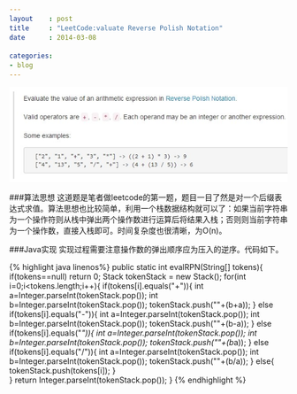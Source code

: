```yaml
---
layout    : post
title     : "LeetCode:valuate Reverse Polish Notation"
date      : 2014-03-08

categories:
- blog
---
```


![题目描述](/images/blog3/1.jpg "题目描述")

###算法思想
这道题是笔者做leetcode的第一题，题目一目了然是对一个后缀表达式求值。算法思想也比较简单，利用一个栈数据结构就可以了：如果当前字符串为一个操作符则从栈中弹出两个操作数进行运算后将结果入栈；否则则当前字符串为一个操作数，直接入栈即可。时间复杂度也很清晰，为O(n)。

###Java实现
实现过程需要注意操作数的弹出顺序应为压入的逆序。代码如下。


{% highlight java linenos%}
public static int evalRPN(String[] tokens){
	if(tokens==null)
		return 0;
	Stack<String> tokenStack = new Stack<String>();
	for(int i=0;i<tokens.length;i++){
		if(tokens[i].equals("+")){
			int a=Integer.parseInt(tokenStack.pop());
			int b=Integer.parseInt(tokenStack.pop());
			tokenStack.push(""+(b+a));
		}
		else if(tokens[i].equals("-")){
			int a=Integer.parseInt(tokenStack.pop());
			int b=Integer.parseInt(tokenStack.pop());
			tokenStack.push(""+(b-a));
		}
		else if(tokens[i].equals("*")){
			int a=Integer.parseInt(tokenStack.pop());
			int b=Integer.parseInt(tokenStack.pop());
			tokenStack.push(""+(b*a));
		}
		else if(tokens[i].equals("/")){
			int a=Integer.parseInt(tokenStack.pop());
			int b=Integer.parseInt(tokenStack.pop());
			tokenStack.push(""+(b/a));
		}
		else{
			tokenStack.push(tokens[i]);
		}	
	}
	return Integer.parseInt(tokenStack.pop());
}
{% endhighlight %}